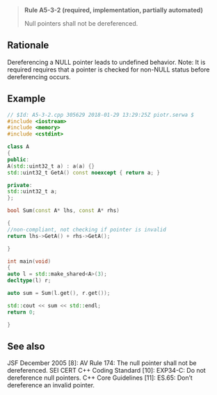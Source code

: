 > **Rule A5-3-2 (required, implementation, partially automated)**
>
> Null pointers shall not be dereferenced.

## Rationale

Dereferencing a NULL pointer leads to undefined behavior.
Note: It is required requires that a pointer is checked for non-NULL status before dereferencing occurs.

## Example

```cpp
// $Id: A5-3-2.cpp 305629 2018-01-29 13:29:25Z piotr.serwa $
#include <iostream>
#include <memory>
#include <cstdint>

class A
{
public:
A(std::uint32_t a) : a(a) {}
std::uint32_t GetA() const noexcept { return a; }

private:
std::uint32_t a;
};

bool Sum(const A* lhs, const A* rhs)

{
//non-compliant, not checking if pointer is invalid
return lhs->GetA() + rhs->GetA();

}

int main(void)
{
auto l = std::make_shared<A>(3);
decltype(l) r;

auto sum = Sum(l.get(), r.get());

std::cout << sum << std::endl;
return 0;

}

```

## See also

JSF December 2005 [8]: AV Rule 174: The null pointer shall not be dereferenced.
SEI CERT C++ Coding Standard [10]: EXP34-C: Do not dereference null
pointers.
C++ Core Guidelines [11]: ES.65: Don’t dereference an invalid pointer.
